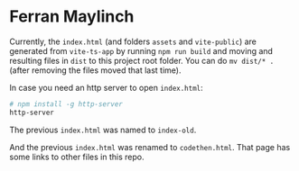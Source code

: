 # Ferran Maylinch

Currently, the `index.html` (and folders `assets` and `vite-public`) are generated  from `vite-ts-app`
by running `npm run build` and moving and resulting files in `dist` to this project root folder. 
You can do `mv dist/* .` (after removing the files moved that last time).

In case you need an http server to open `index.html`:
```bash
# npm install -g http-server
http-server
```

The previous `index.html` was named to `index-old`.

And the previous `index.html` was renamed to `codethen.html`. That page
has some links to other files in this repo.
